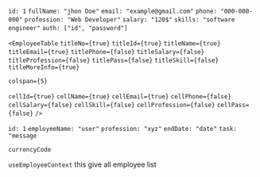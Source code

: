 <!-- For Developer -->

<!-- Employee Data blue print -->
`id: 1`
`fullName: "jhon Doe"`
`email: "example@gmail.com"`
`phone: "000-000-000"`
`profession: "Web Developer"`
`salary: "120$"`
`skills: "software engineer"`
`auth: ["id", "password"]`










<!-- Employee List Table -->
`<EmployeeTable`
`titleNo={true}`
`titleId={true}`
`titleName={true}`
`titleEmail={true}`
`titlePhone={false}`
`titleSalary={false}`
`titleProfession={false}`
`titlePass={false}`
`titleSkill={false}`
`titleMoreInfo={true}`

`colspan={5}`

`cellId={true}`
`cellName={true}`
`cellEmail={true}`
`cellPhone={false}`
`cellSalary={false}`
`cellSkill={false}`
`cellProfession={false}`
`cellPass={false}`
`/>`




<!-- Employee Task Blue Print -->

`id: 1`
`employeeName: "user"`
`profession: "xyz"`
`endDate: "date"`
`task: "message`









<!-- Context API Data -->
`currencyCode`


<!-- Employee Context -->
`useEmployeeContext` this give all employee list